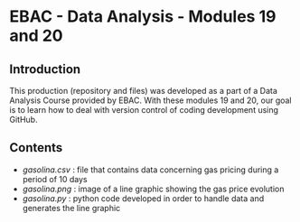 # **EBAC - Data Analysis - Modules 19 and 20**

## **Introduction**

This production (repository and files) was developed as a part of a Data Analysis Course provided by EBAC.
With these modules 19 and 20, our goal is to learn how to deal with version control of coding development using GitHub.

## **Contents**

- *gasolina.csv* : file that contains data concerning gas pricing during a period of 10 days
- *gasolina.png* : image of a line graphic showing the gas price evolution
- *gasolina.py* : python code developed in order to handle data and generates the line graphic
